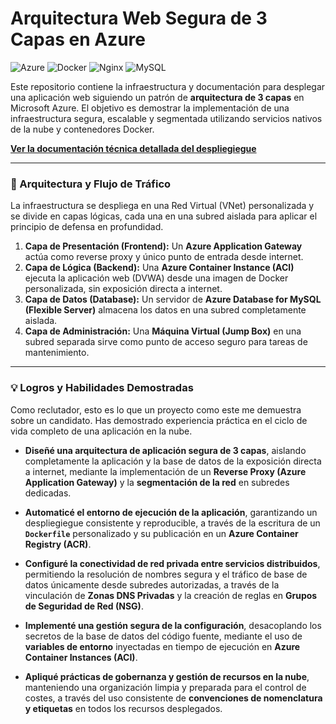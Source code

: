 # Arquitectura Web Segura de 3 Capas en Azure

![Azure](https://img.shields.io/badge/azure-%230078D4.svg?style=for-the-badge&logo=microsoftazure&logoColor=white) ![Docker](https://img.shields.io/badge/docker-%230db7ed.svg?style=for-the-badge&logo=docker&logoColor=white) ![Nginx](https://img.shields.io/badge/nginx-%23009639.svg?style=for-the-badge&logo=nginx&logoColor=white) ![MySQL](https://img.shields.io/badge/mysql-%2300f.svg?style=for-the-badge&logo=mysql&logoColor=white)

Este repositorio contiene la infraestructura y documentación para desplegar una aplicación web siguiendo un patrón de **arquitectura de 3 capas** en Microsoft Azure. El objetivo es demostrar la implementación de una infraestructura segura, escalable y segmentada utilizando servicios nativos de la nube y contenedores Docker.

**[Ver la documentación técnica detallada del despliegiegue](DOCUMENTACION_DETALLADA.md)**

---

### 🚀 Arquitectura y Flujo de Tráfico

La infraestructura se despliega en una Red Virtual (VNet) personalizada y se divide en capas lógicas, cada una en una subred aislada para aplicar el principio de defensa en profundidad.



1.  **Capa de Presentación (Frontend):** Un **Azure Application Gateway** actúa como reverse proxy y único punto de entrada desde internet.
2.  **Capa de Lógica (Backend):** Una **Azure Container Instance (ACI)** ejecuta la aplicación web (DVWA) desde una imagen de Docker personalizada, sin exposición directa a internet.
3.  **Capa de Datos (Database):** Un servidor de **Azure Database for MySQL (Flexible Server)** almacena los datos en una subred completamente aislada.
4.  **Capa de Administración:** Una **Máquina Virtual (Jump Box)** en una subred separada sirve como punto de acceso seguro para tareas de mantenimiento.

---

### 💡 Logros y Habilidades Demostradas

Como reclutador, esto es lo que un proyecto como este me demuestra sobre un candidato. Has demostrado experiencia práctica en el ciclo de vida completo de una aplicación en la nube.

* **Diseñé una arquitectura de aplicación segura de 3 capas**, aislando completamente la aplicación y la base de datos de la exposición directa a internet, mediante la implementación de un **Reverse Proxy (Azure Application Gateway)** y la **segmentación de la red** en subredes dedicadas.

* **Automaticé el entorno de ejecución de la aplicación**, garantizando un despliegiegue consistente y reproducible, a través de la escritura de un **`Dockerfile`** personalizado y su publicación en un **Azure Container Registry (ACR)**.

* **Configuré la conectividad de red privada entre servicios distribuidos**, permitiendo la resolución de nombres segura y el tráfico de base de datos únicamente desde subredes autorizadas, a través de la vinculación de **Zonas DNS Privadas** y la creación de reglas en **Grupos de Seguridad de Red (NSG)**.

* **Implementé una gestión segura de la configuración**, desacoplando los secretos de la base de datos del código fuente, mediante el uso de **variables de entorno** inyectadas en tiempo de ejecución en **Azure Container Instances (ACI)**.

* **Apliqué prácticas de gobernanza y gestión de recursos en la nube**, manteniendo una organización limpia y preparada para el control de costes, a través del uso consistente de **convenciones de nomenclatura y etiquetas** en todos los recursos desplegados.

